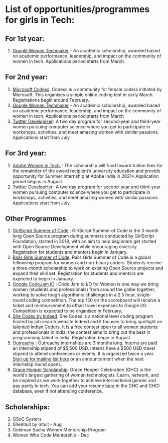 # List of opportunities/programmes for girls in Tech:


## For 1st year:
1. [Google Women Techmaker](https://www.womentechmakers.com/scholars) - An academic scholarship, awarded based on academic performance, leadership, and impact on the community of women in tech. Applications period starts from March.

## For 2nd year:

1. [Microsoft Codess](https://acehacker.com/codess/): Codess is a community for female coders initiated by Microsoft. This organises a simple online coding test in early March. Registrations begin around February. 
2. [Google Women Techmaker](https://www.womentechmakers.com/scholars) - An academic scholarship, awarded based on academic performance, leadership, and impact on the community of women in tech. Applications period starts from March
3. [Twitter DevelopHer](https://developher2020india.splashthat.com/)- A two day program for second-year and third-year women pursuing computer science where you get to participate in workshops, activities, and meet amazing women with similar passions. Applications start from July 

## For 3rd year:
1. [Adobe Women In Tech ](https://research.adobe.com/adobe-india-women-in-technology-scholarship/) - The scholarship will fund toward tuition fees for the remainder of the award recipient’s university education and provide opportunity for Summer Internship at Adobe India in 2021*.Application period begins in August.
3. [Twitter DevelopHer](https://developher2020india.splashthat.com/)- A two day program for second-year and third-year women pursuing computer science where you get to participate in workshops, activities, and meet amazing women with similar passions. Applications start from July 


## Other Programmes

1. [GirlScript Summer of Code](https://www.gssoc.tech/) : GirlScript Summer of Code is the 3 month long Open Source program during summers conducted by GirlScript Foundation, started in 2018, with an aim to help beginners get started with Open Source Development while encouraging diversity. Registration for students and mentors begin in January.
2. [Rails Girls Summer of Code](https://railsgirlssummerofcode.org/): Rails Girls Summer of Code is a global fellowship program for women and non-binary coders. Students receive a three-month scholarship to work on existing Open Source projects and expand their skill set. Registration for students and mentors are expected to begin in January.
3. [Google CodeJam IO](https://codingcompetitions.withgoogle.com/codejamio) : Code Jam to I/O for Women is one way we bring women (students and professionals) from around the globe together, working to solve tough algorithmic challenges in a 2.5 hour, single-round coding competition. The top 150 on the scoreboard will receive a ticket and reimbursement to offset travel expenses to Google I/O. Competition is expected to be organised in February.
4. [She Codes by Indeed](https://she-codes.org/): She Codes is a national level coding program hosted by job search website Indeed and it focuses to bring spotlight on talented Indian Coders. It is a free contest open to all women students and professionals in India, the contest aims to bring out the best in programming talent in India. Registration begin in August.
5. [Outreachy](https://www.outreachy.org/) : Outreachy internships are 3 months long. Interns are paid an internship stipend of $5,500 USD. Interns have a $500 USD travel stipend to attend conferences or events. It is organized twice a year. [Sign up for mailing list here](https://lists.outreachy.org/cgi-bin/mailman/listinfo/announce) or an announcement when the next internship round opens.
6. [Grace Hopper Scholarship](https://ghc.anitab.org/): Grace Hopper Celebration (GHC) is the world’s largest gathering of women technologists. Learn, network, and be inspired as we work together to achieve intersectional gender and pay parity in tech. You can add your resume [here](https://careercenter.anitab.org/) in the GHC and GHCI database, even if not attending conference.

## Scholarships:

1. GSoC Systers
2. SheIntuit by Intuit - Aug
3. Goldman Sachs Women Mentorship Program
4. Women Who Code Mentorship - Dec
